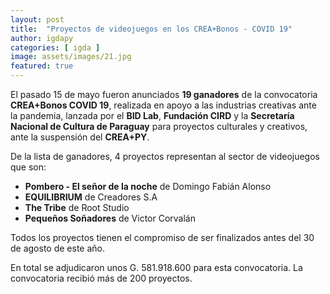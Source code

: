```yaml
---
layout: post
title:  "Proyectos de videojuegos en los CREA+Bonos - COVID 19"
author: igdapy
categories: [ igda ]
image: assets/images/21.jpg
featured: true
---
```

El pasado 15 de mayo fueron anunciados **19 ganadores** de la convocatoria **CREA+Bonos COVID 19**, realizada en apoyo a las industrias creativas ante la pandemia, lanzada por el **BID Lab**, **Fundación CIRD** y la **Secretaría Nacional de Cultura de Paraguay** para proyectos culturales y creativos, ante la suspensión del **CREA+PY**.

De la lista de ganadores, 4 proyectos representan al sector de videojuegos que son:

- **Pombero - El señor de la noche** de Domingo Fabián Alonso
- **EQUILIBRIUM** de Creadores S.A
- **The Tribe** de Root Studio
- **Pequeños Soñadores** de Victor Corvalán

Todos los proyectos tienen el compromiso de ser finalizados antes del 30 de agosto de este año.

En total se adjudicaron unos G. 581.918.600 para esta convocatoria. La convocatoria recibió más de 200 proyectos.